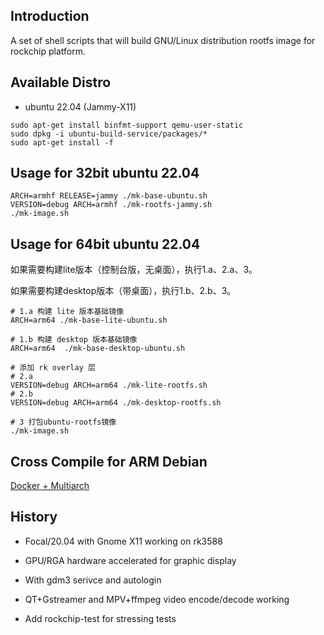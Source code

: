 ## Introduction

A set of shell scripts that will build GNU/Linux distribution rootfs image
for rockchip platform.

## Available Distro

* ubuntu 22.04 (Jammy-X11)

```
sudo apt-get install binfmt-support qemu-user-static
sudo dpkg -i ubuntu-build-service/packages/*
sudo apt-get install -f
```

## Usage for 32bit ubuntu 22.04

```
ARCH=armhf RELEASE=jammy ./mk-base-ubuntu.sh
VERSION=debug ARCH=armhf ./mk-rootfs-jammy.sh
./mk-image.sh
```

## Usage for 64bit ubuntu 22.04

如果需要构建lite版本（控制台版，无桌面），执行1.a、2.a、3。

如果需要构建desktop版本（带桌面），执行1.b、2.b、3。

```
# 1.a 构建 lite 版本基础镜像
ARCH=arm64 ./mk-base-lite-ubuntu.sh

# 1.b 构建 desktop 版本基础镜像
ARCH=arm64  ./mk-base-desktop-ubuntu.sh

# 添加 rk overlay 层
# 2.a
VERSION=debug ARCH=arm64 ./mk-lite-rootfs.sh
# 2.b
VERSION=debug ARCH=arm64 ./mk-desktop-rootfs.sh

# 3 打包ubuntu-rootfs镜像
./mk-image.sh
```

## Cross Compile for ARM Debian

[Docker + Multiarch](http://opensource.rock-chips.com/wiki_Cross_Compile#Docker)

## History

- Focal/20.04 with Gnome X11 working on rk3588

- GPU/RGA hardware accelerated for graphic display

- With gdm3 serivce and autologin

- QT+Gstreamer and MPV+ffmpeg video encode/decode working

- Add rockchip-test for stressing tests

